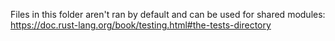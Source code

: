 Files in this folder aren't ran by default and can be used for shared modules: https://doc.rust-lang.org/book/testing.html#the-tests-directory